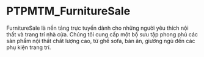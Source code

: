# PTPMTM_FurnitureSale
FurnitureSale là nền tảng trực tuyến dành cho những người yêu thích nội thất và trang trí nhà cửa. Chúng tôi cung cấp một bộ sưu tập phong phú các sản phẩm nội thất chất lượng cao, từ ghế sofa, bàn ăn, giường ngủ đến các phụ kiện trang trí.
